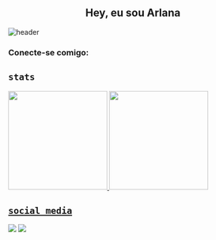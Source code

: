 <h2 align="center">Hey, eu sou Arlana </h2>

![header](https://img.shields.io/badge/Woman%20in%20Tech-%23F28AB2?style=flat-square&logo=github&color=ff69b4)

<h3 align="left">Conecte-se comigo:</h3>
<p align="left">
</p>

## `stats`

<div align="start" style="display: inline_block">
  <a href="https://github.com/bragaarlana">
  <img height="200em" src="https://github-readme-stats-eta-five-56.vercel.app/api?username=bragaarlana&show_icons=true&theme=radical&include_all_commits=true&count_private=true"/>
  <img height="200em" src="https://github-readme-stats-eta-five-56.vercel.app/api/top-langs/?username=bragaarlana&count_private=true&hide=tex&show_icons=true&theme=radical"/>
</div>


## `social media`

<a href = "mailto:bragaarlana21@gmail.com" target="_blank"><img src="https://img.shields.io/badge/-Gmail-%23333?style=for-the-badge&logo=gmail&logoColor=white" target="_blank"></a>
<a href="https://www.linkedin.com/in/arlana-braga/" target="_blank"><img src="https://img.shields.io/badge/-LinkedIn-%230077B5?style=for-the-badge&logo=linkedin&logoColor=white" target="_blank"></a>

<br/>

<!--
## `github activity`

![Snake animation](https://github.com/bragaarlana/blob/output/github-contribution-grid-snake.svg)

</div>
-->
